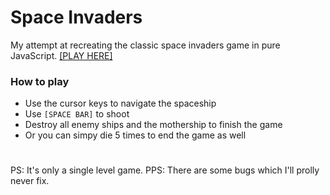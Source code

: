# Space Invaders
My attempt at recreating the classic space invaders game in pure JavaScript.
[\[PLAY HERE\]](https://tuhinshubhra.github.io/space-invaders-js/)
### How to play
- Use the cursor keys to navigate the spaceship
- Use `[SPACE BAR]` to shoot
- Destroy all enemy ships and the mothership to finish the game
- Or you can simpy die 5 times to end the game as well

#
PS: It's only a single level game.
PPS: There are some bugs which I'll prolly never fix.